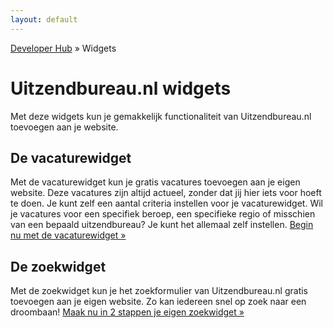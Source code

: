 ```yaml
---
layout: default
---
```


[Developer Hub](/) &raquo; Widgets

# Uitzendbureau.nl widgets

Met deze widgets kun je gemakkelijk functionaliteit van Uitzendbureau.nl toevoegen aan je website.

## De vacaturewidget

Met de vacaturewidget kun je gratis vacatures toevoegen aan je eigen website. Deze vacatures zijn altijd actueel, zonder dat jij hier iets voor hoeft te doen.
Je kunt zelf een aantal criteria instellen voor je vacaturewidget. Wil je vacatures voor een specifiek beroep, een specifieke regio of misschien van een bepaald
uitzendbureau? Je kunt het allemaal zelf instellen.
[Begin nu met de vacaturewidget &raquo;](/widgets/vacaturewidget.html)

## De zoekwidget

Met de zoekwidget kun je het zoekformulier van Uitzendbureau.nl gratis toevoegen aan je eigen website. Zo kan iedereen snel op zoek naar een droombaan!
[Maak nu in 2 stappen je eigen zoekwidget &raquo;](/widgets/zoekwidget.html)
